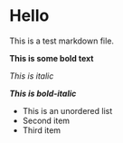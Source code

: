 # Hello

This is a test markdown file.

**This is some bold text**

*This is italic*

***This is bold-italic***


- This is an unordered list
- Second item
- Third item
